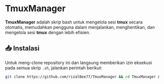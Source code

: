 # TmuxManager

**TmuxManager** adalah skrip bash untuk mengelola sesi **tmux** secara otomatis, memudahkan pengguna dalam menjalankan, menghentikan, dan mengelola sesi **tmux** dengan lebih efisien.

## 📥 Instalasi

Untuk meng-clone repository ini dan langsung memberikan izin eksekusi pada semua skrip `.sh`, jalankan perintah berikut:

```bash
git clone https://github.com/rizalBee77/TmuxManager && cd TmuxManager && chmod +x *.sh
